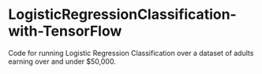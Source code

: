 # LogisticRegressionClassification-with-TensorFlow
Code for running Logistic Regression Classification over a dataset of adults earning over and under $50,000.
